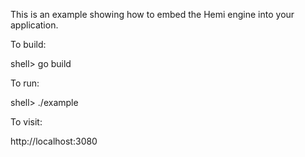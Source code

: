 This is an example showing how to embed the Hemi engine into your application.

To build:

  shell> go build

To run:

  shell> ./example

To visit:

  http://localhost:3080
